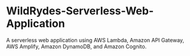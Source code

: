 # WildRydes-Serverless-Web-Application
A serverless web application using AWS Lambda, Amazon API Gateway, AWS Amplify, Amazon DynamoDB, and Amazon Cognito.
